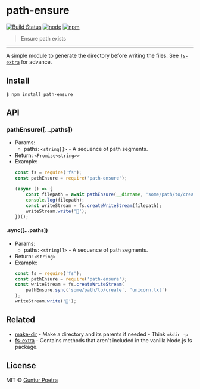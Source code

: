 # path-ensure

[![Build Status](https://img.shields.io/travis/iguntur/path-ensure.svg?style=flat-square)](https://travis-ci.org/iguntur/path-ensure)
[![node](https://img.shields.io/node/v/path-ensure.svg?style=flat-square)](#)
[![npm](https://img.shields.io/npm/v/path-ensure.svg?style=flat-square)](https://www.npmjs.org/package/path-ensure)

> Ensure path exists

---

A simple module to generate the directory before writing the files. See [`fs-extra`](https://github.com/jprichardson/node-fs-extra) for advance.


## Install

```
$ npm install path-ensure
```

## API

### pathEnsure([...paths])

- Params:
    - paths: `<string[]>` - A sequence of path segments.
- Return: `<Promise<string>>`
- Example:
    ```js
    const fs = require('fs');
    const pathEnsure = require('path-ensure');

    (async () => {
        const filepath = await pathEnsure(__dirname, 'some/path/to/create', 'unicorn.txt');
        console.log(filepath);
        const writeStream = fs.createWriteStream(filepath);
        writeStream.write('🦄');
    })();
    ```

#### .sync([...paths])

- Params:
    - paths: `<string[]>` - A sequence of path segments.
- Return: `<string>`
- Example:
    ```js
    const fs = require('fs');
    const pathEnsure = require('path-ensure');
    const writeStream = fs.createWriteStream(
        pathEnsure.sync('some/path/to/create', 'unicorn.txt')
    );
    writeStream.write('🦄');
    ```


## Related

- [make-dir](https://github.com/sindresorhus/make-dir) - Make a directory and its parents if needed - Think `mkdir -p`
- [fs-extra](https://github.com/jprichardson/node-fs-extra) - Contains methods that aren't included in the vanilla Node.js fs package.


## License

MIT © [Guntur Poetra](http://github.com/iguntur)
